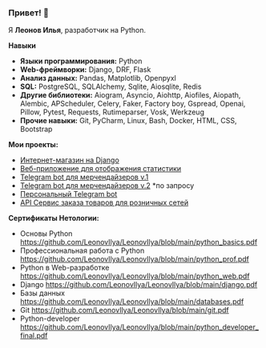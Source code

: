 ### Привет! 👋

Я **Леонов Илья**, разработчик на Python.

**Навыки**
- **Языки программирования:** Python
- **Web-фреймворки:** Django, DRF, Flask
- **Анализ данных:** Pandas, Matplotlib, Openpyxl
- **SQL:** PostgreSQL, SQLAlchemy, Sqlite, Aiosqlite, Redis
- **Другие библиотеки:** Aiogram, Asyncio, Aiohttp, Aiofiles, Aiopath, Alembic, APScheduler, Celery, Faker, Factory boy, Gspread, Openai, Pillow, Pytest, Requests, Rutimeparser, Vosk, Werkzeug
- **Прочие навыки:** Git, PyCharm, Linux, Bash, Docker, HTML, CSS, Bootstrap

**Мои проекты:**
- [Интернет-магазин на Django](https://github.com/LeonovIlya/Webapp-for-retail)
- [Веб-приложение для отображения статистики](https://github.com/LeonovIlya/ChaStaFLa)
- [Telegram bot для мерчендайзеров v.1](https://github.com/LeonovIlya/Telegram-bot-for-merchandisers)
- [Telegram bot для мерчендайзеров v.2](https://github.com/LeonovIlya/action_bot) *по запросу
- [Персональный Telegram bot](https://github.com/LeonovIlya/Personal_telegram_bot)
- [API Сервис заказа товаров для розничных сетей](https://github.com/LeonovIlya/Netology_study/tree/master/7.Final_Diplom)

**Сертификаты Нетологии:**
- Основы Python https://github.com/LeonovIlya/LeonovIlya/blob/main/python_basics.pdf
- Профессиональная работа с Python https://github.com/LeonovIlya/LeonovIlya/blob/main/python_prof.pdf
- Python в Web-разработке https://github.com/LeonovIlya/LeonovIlya/blob/main/python_web.pdf
- Django https://github.com/LeonovIlya/LeonovIlya/blob/main/django.pdf
- Базы данных https://github.com/LeonovIlya/LeonovIlya/blob/main/databases.pdf
- Git https://github.com/LeonovIlya/LeonovIlya/blob/main/git.pdf
- Python-developer https://github.com/LeonovIlya/LeonovIlya/blob/main/python_developer_final.pdf
